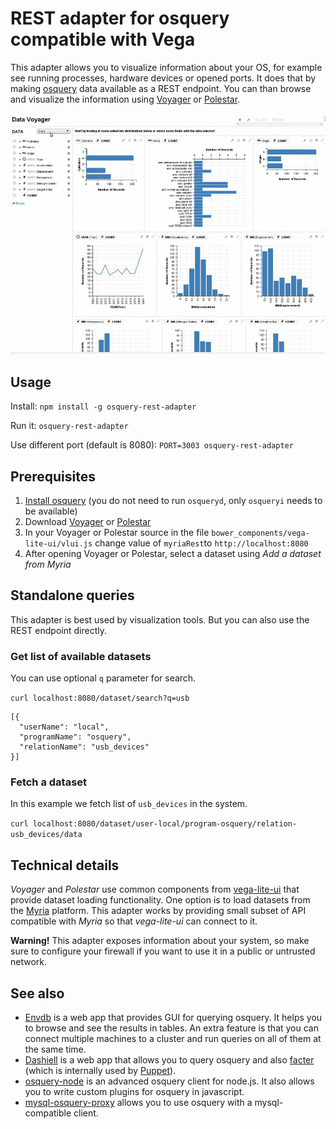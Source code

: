 # REST adapter for osquery compatible with Vega

This adapter allows you to visualize information about your OS, for example see running processes, hardware devices or opened ports. It does that by  making [osquery](https://osquery.io/) data available as a REST endpoint. You can than browse and visualize the information using [Voyager](https://www.github.com/vega/voyager) or [Polestar](https://www.github.com/vega/polestar).

![PCI devices visualized using Voyager](example.gif)

## Usage

Install: `npm install -g osquery-rest-adapter`

Run it: `osquery-rest-adapter`

Use different port (default is 8080): `PORT=3003 osquery-rest-adapter`

## Prerequisites

1. [Install osquery](https://osquery.io/downloads/) (you do not need to run `osqueryd`, only `osqueryi` needs to be available)
2. Download [Voyager](https://www.github.com/vega/voyager) or [Polestar](https://www.github.com/vega/polestar)
3. In your Voyager or Polestar source in the file `bower_components/vega-lite-ui/vlui.js` change value of `myriaRest`to `http://localhost:8080`
4. After opening Voyager or Polestar, select a dataset using *Add a dataset from Myria*

## Standalone queries

This adapter is best used by visualization tools. But you can also use the REST endpoint directly.

### Get list of available datasets

You can use optional `q` parameter for search.

`curl localhost:8080/dataset/search?q=usb`

```
[{
  "userName": "local",
  "programName": "osquery",
  "relationName": "usb_devices"
}]
```

### Fetch a dataset

In this example we fetch list of `usb_devices` in the system.

`curl localhost:8080/dataset/user-local/program-osquery/relation-usb_devices/data`



## Technical details

*Voyager* and *Polestar* use common components from [vega-lite-ui](https://github.com/vega/vega-lite-ui) that provide dataset loading functionality. One option is to load datasets from the [Myria](https://github.com/uwescience/myria) platform. This adapter works by providing small subset of API compatible with *Myria* so that *vega-lite-ui* can connect to it.

**Warning!** This adapter exposes information about your system, so make sure to configure your firewall if you want to use it in a public or untrusted network.

## See also

- [Envdb](https://github.com/mephux/envdb) is a web app that provides GUI for querying osquery. It helps you to browse and see the results in tables. An extra feature is that you can connect multiple machines to a cluster and run queries on all of them at the same time.
- [Dashiell](https://github.com/maclennann/dashiell) is a web app that allows you to query osquery and also [facter](https://github.com/puppetlabs/facter) (which is internally used by [Puppet](https://puppetlabs.com/)).
- [osquery-node](https://github.com/sidorares/osquery-node) is an advanced osquery client for node.js. It also allows you to write custom plugins for osquery in javascript.
- [mysql-osquery-proxy](https://github.com/sidorares/mysql-osquery-proxy) allows you to use osquery with a mysql-compatible client.
